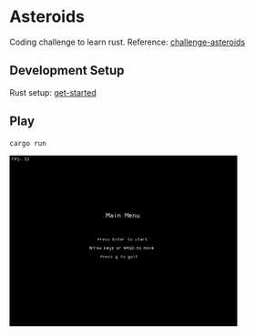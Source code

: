 # Asteroids
Coding challenge to learn rust. Reference: [challenge-asteroids](https://codingchallenges.fyi/challenges/challenge-asteroids)

## Development Setup
Rust setup: [get-started](https://www.rust-lang.org/learn/get-started)

## Play
```
cargo run
```

<img src="./media/asteroids.gif" width="400" height="300"/>